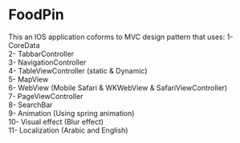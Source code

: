# FoodPin
This an IOS application coforms to MVC design pattern that uses:
1- CoreData <br />
2- TabbarController <br />
3- NavigationController <br />
4- TableViewController (static & Dynamic) <br />
5- MapView <br />
6- WebView (Mobile Safari & WKWebView & SafariViewController) <br />
7- PageViewController <br />
8- SearchBar <br />
9- Animation (Using spring animation) <br />
10- Visual effect (Blur effect) <br />
11- Localization (Arabic and English) <br />
